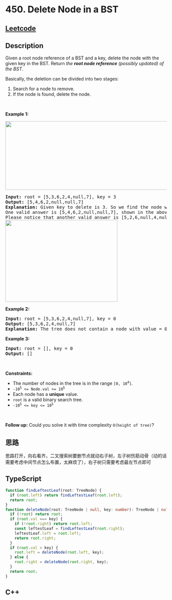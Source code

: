 # 450. Delete Node in a BST

## [Leetcode](https://leetcode.cn/problems/delete-node-in-a-bst)

## Description

<p>Given a root node reference of a BST and a key, delete the node with the given key in the BST. Return <em>the <strong>root node reference</strong> (possibly updated) of the BST</em>.</p>

<p>Basically, the deletion can be divided into two stages:</p>

<ol>
	<li>Search for a node to remove.</li>
	<li>If the node is found, delete the node.</li>
</ol>

<p>&nbsp;</p>
<p><strong class="example">Example 1:</strong></p>
<img alt="" src="https://assets.leetcode.com/uploads/2020/09/04/del_node_1.jpg" style="width: 800px; height: 214px;">
<pre><strong>Input:</strong> root = [5,3,6,2,4,null,7], key = 3
<strong>Output:</strong> [5,4,6,2,null,null,7]
<strong>Explanation:</strong> Given key to delete is 3. So we find the node with value 3 and delete it.
One valid answer is [5,4,6,2,null,null,7], shown in the above BST.
Please notice that another valid answer is [5,2,6,null,4,null,7] and it's also accepted.
<img alt="" src="https://assets.leetcode.com/uploads/2020/09/04/del_node_supp.jpg" style="width: 350px; height: 255px;">
</pre>

<p><strong class="example">Example 2:</strong></p>

<pre><strong>Input:</strong> root = [5,3,6,2,4,null,7], key = 0
<strong>Output:</strong> [5,3,6,2,4,null,7]
<strong>Explanation:</strong> The tree does not contain a node with value = 0.
</pre>

<p><strong class="example">Example 3:</strong></p>

<pre><strong>Input:</strong> root = [], key = 0
<strong>Output:</strong> []
</pre>

<p>&nbsp;</p>
<p><strong>Constraints:</strong></p>

<ul>
	<li>The number of nodes in the tree is in the range <code>[0, 10<sup>4</sup>]</code>.</li>
	<li><code>-10<sup>5</sup> &lt;= Node.val &lt;= 10<sup>5</sup></code></li>
	<li>Each node has a <strong>unique</strong> value.</li>
	<li><code>root</code> is a valid binary search tree.</li>
	<li><code>-10<sup>5</sup> &lt;= key &lt;= 10<sup>5</sup></code></li>
</ul>

<p>&nbsp;</p>
<p><strong>Follow up:</strong> Could you solve it with time complexity <code>O(height of tree)</code>?</p>

## 思路

思路打开，向右看齐，二叉搜索树要删节点就动右子树，左子树伤筋动骨（动的话需要考虑中间节点怎么布置，太麻烦了），右子树只需要考虑最左节点即可

## TypeScript

```ts
function findLeftestLeaf(root: TreeNode) {
  if (root.left) return findLeftestLeaf(root.left);
  return root;
}
function deleteNode(root: TreeNode | null, key: number): TreeNode | null {
  if (!root) return root;
  if (root.val === key) {
    if (!root.right) return root.left;
    const leftestLeaf = findLeftestLeaf(root.right);
    leftestLeaf.left = root.left;
    return root.right;
  }
  if (root.val > key) {
    root.left = deleteNode(root.left, key);
  } else {
    root.right = deleteNode(root.right, key);
  }
  return root;
}
```

## C++

```c++

```
